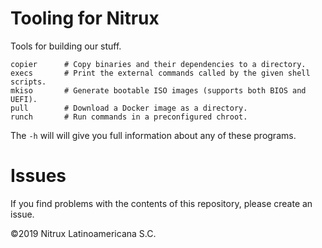 # Tooling for Nitrux

Tools for building our stuff.

```
copier      # Copy binaries and their dependencies to a directory.
execs       # Print the external commands called by the given shell scripts.
mkiso       # Generate bootable ISO images (supports both BIOS and UEFI).
pull        # Download a Docker image as a directory.
runch       # Run commands in a preconfigured chroot.
```

The `-h` will will give you full information about any of these programs.

# Issues
If you find problems with the contents of this repository, please create an issue.

©2019 Nitrux Latinoamericana S.C.
